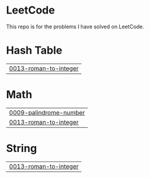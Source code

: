 # LeetCode

This repo is for the problems I have solved on LeetCode.


# Hash Table
|  |
| ------- |
| [0013-roman-to-integer](https://github.com/SarahEGreer/LeetCode/tree/master/0013-roman-to-integer) |
# Math
|  |
| ------- |
| [0009-palindrome-number](https://github.com/SarahEGreer/LeetCode/tree/master/0009-palindrome-number) |
| [0013-roman-to-integer](https://github.com/SarahEGreer/LeetCode/tree/master/0013-roman-to-integer) |
# String
|  |
| ------- |
| [0013-roman-to-integer](https://github.com/SarahEGreer/LeetCode/tree/master/0013-roman-to-integer) |